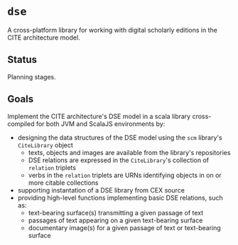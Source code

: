 # `dse`

A cross-platform library for working with digital scholarly editions in the CITE architecture model.

## Status

Planning stages.

## Goals

Implement the CITE architecture's DSE model in a scala library cross-compiled for both JVM and ScalaJS environments by:

- designing the data structures of the DSE model using the `scm` library's `CiteLibrary` object
    - texts, objects and images are available from the library's repositories
    - DSE relations are expressed in the `CiteLibrary`'s collection of `relation` triplets
    - verbs in the `relation` triplets are URNs identifying objects in on or more citable collections
- supporting instantation of a DSE library from CEX source
- providing high-level functions implementing basic DSE relations, such as:
    - text-bearing surface(s) transmitting a given passage of text
    - passages of text appearing on a given text-bearing surface
    - documentary image(s) for a given passage of text or text-bearing surface    
